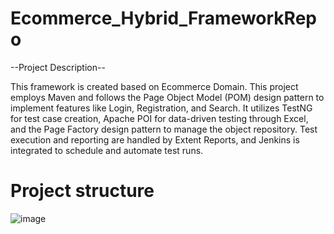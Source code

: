 # Ecommerce_Hybrid_FrameworkRepo

--Project Description--

This framework is created based on Ecommerce Domain.
This project employs Maven and follows the Page Object Model (POM) design pattern to implement features like Login, Registration, and Search. 
It utilizes TestNG for test case creation, Apache POI for data-driven testing through Excel, and the Page Factory design pattern to manage the object repository. 
Test execution and reporting are handled by Extent Reports, and Jenkins is integrated to schedule and automate test runs.

# Project structure
![image](https://github.com/NikhilKumarGiri/Ecommerce_Hybrid_FrameworkRepo/assets/134577728/bff1eb4c-f743-439f-8a0d-146e150a3d2f)

